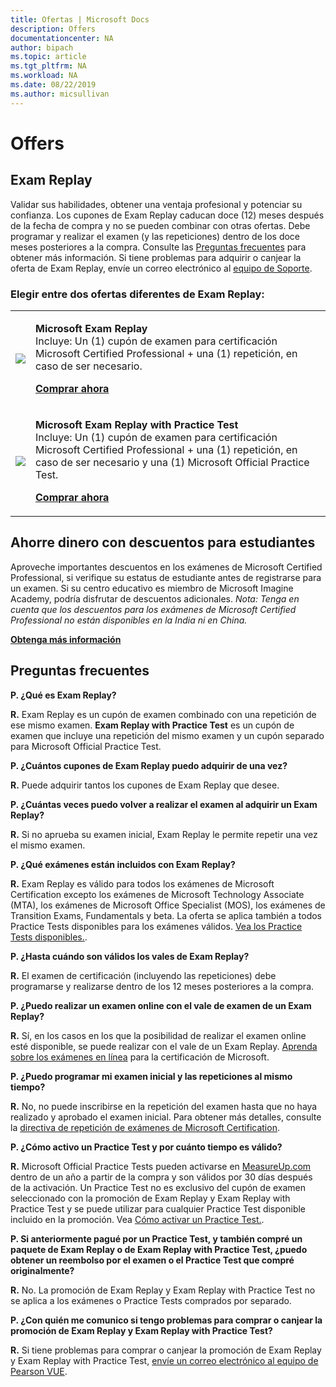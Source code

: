 ```yaml
---
title: Ofertas | Microsoft Docs
description: Offers 
documentationcenter: NA 
author: bipach
ms.topic: article
ms.tgt_pltfrm: NA
ms.workload: NA
ms.date: 08/22/2019
ms.author: micsullivan
---
```

# Offers

## Exam Replay

Validar sus habilidades, obtener una ventaja profesional y potenciar su confianza. Los cupones de Exam Replay caducan doce (12) meses después de la fecha de compra y no se pueden combinar con otras ofertas. Debe programar y realizar el examen (y las repeticiones) dentro de los doce meses posteriores a la compra. Consulte las [Preguntas frecuentes](#frequently-asked-questions) para obtener más información. Si tiene problemas para adquirir o canjear la oferta de Exam Replay, envíe un correo electrónico al [equipo de Soporte](mailto:mindhub@pearson.com).

### Elegir entre dos ofertas diferentes de Exam Replay:

<div>
    <table border="0">
        <tr>
            <td>
                <img src="images/exam-replay-thumbnail.png">
            </td>
            <td>                
                <p><strong>Microsoft Exam Replay</strong><br/>Incluye: Un (1) cupón de examen para certificación Microsoft Certified Professional + una (1) repetición, en caso de ser necesario.</p>
                <p><a href="https://us.mindhub.com/p/Microsoft-Exam-Replay?utm_source=msftmarketing&utm_medium=msft_offers&utm_campaign=ExamReplayFY20&utm_term=ERFY20&utm_content=weblink3"><strong>Comprar ahora</strong></a></p>
            </td>
        </tr>
        <tr>
            <td>
                <img src="images/exam-replay-with-practice-test-thumbnail.png">
            </td>
            <td>
               <p><strong>Microsoft Exam Replay with Practice Test</strong><br/>Incluye: Un (1) cupón de examen para certificación Microsoft Certified Professional + una (1) repetición, en caso de ser necesario y una (1) Microsoft Official Practice Test.</p>
               <p><a href="https://us.mindhub.com/p/Microsoft-Exam-Replay-PT?utm_source=msftmarketing&utm_medium=msft_offers&utm_campaign=ExamReplayFY20&utm_term=ERFY20&utm_content=weblink"><strong>Comprar ahora</strong></a></p>
            </td>
        </tr>
    </table>
</div>


## Ahorre dinero con descuentos para estudiantes
Aproveche importantes descuentos en los exámenes de Microsoft Certified Professional, si verifique su estatus de estudiante antes de registrarse para un examen. Si su centro educativo es miembro de Microsoft Imagine Academy, podría disfrutar de descuentos adicionales. *Nota: Tenga en cuenta que los descuentos para los exámenes de Microsoft Certified Professional no están disponibles en la India ni en China.*

[**Obtenga más información**](/learn/certifications/certification-exam-policies)

## Preguntas frecuentes

**P. ¿Qué es Exam Replay?**

**R.** Exam Replay es un cupón de examen combinado con una repetición de ese mismo examen. **Exam Replay with Practice Test** es un cupón de examen que incluye una repetición del mismo examen y un cupón separado para Microsoft Official Practice Test.

**P. ¿Cuántos cupones de Exam Replay puedo adquirir de una vez?**

**R.** Puede adquirir tantos los cupones de Exam Replay que desee.

**P. ¿Cuántas veces puedo volver a realizar el examen al adquirir un Exam Replay?**

**R.** Si no aprueba su examen inicial, Exam Replay le permite repetir una vez el mismo examen.

**P. ¿Qué exámenes están incluidos con Exam Replay?**

**R.** Exam Replay es válido para todos los exámenes de Microsoft Certification excepto los exámenes de Microsoft Technology Associate (MTA), los exámenes de Microsoft Office Specialist (MOS), los exámenes de Transition Exams, Fundamentals y beta. La oferta se aplica también a todos Practice Tests disponibles para los exámenes válidos. [Vea los Practice Tests disponibles.](https://us.mindhub.com/microsoft-practice-tests).

**P. ¿Hasta cuándo son válidos los vales de Exam Replay?**

**R.** El examen de certificación (incluyendo las repeticiones) debe programarse y realizarse dentro de los 12 meses posteriores a la compra.

**P. ¿Puedo realizar un examen online con el vale de examen de un Exam Replay?**

**R.** Sí, en los casos en los que la posibilidad de realizar el examen online esté disponible, se puede realizar con el vale de un Exam Replay. [Aprenda sobre los exámenes en línea](/learn/certifications/online-exams) para la certificación de Microsoft.

**P. ¿Puedo programar mi examen inicial y las repeticiones al mismo tiempo?**

**R.** No, no puede inscribirse en la repetición del examen hasta que no haya realizado y aprobado el examen inicial. Para obtener más detalles, consulte la [directiva de repetición de exámenes de Microsoft Certification](/learn/certifications/certification-exam-policies#exam-retake-policy).

**P. ¿Cómo activo un Practice Test y por cuánto tiempo es válido?**

**R.** Microsoft Official Practice Tests pueden activarse en [MeasureUp.com](https://www.measureup.com/) dentro de un año a partir de la compra y son válidos por 30 días después de la activación. Un Practice Test no es exclusivo del cupón de examen seleccionado con la promoción de Exam Replay y Exam Replay with Practice Test y se puede utilizar para cualquier Practice Test disponible incluido en la promoción. Vea [Cómo activar un Practice Test.](https://home.pearsonvue.com/microsoft/practicetests).

**P. Si anteriormente pagué por un Practice Test, y también compré un paquete de Exam Replay o de Exam Replay with Practice Test, ¿puedo obtener un reembolso por el examen o el Practice Test que compré originalmente?**

**R.** No. La promoción de Exam Replay y Exam Replay with Practice Test no se aplica a los exámenes o Practice Tests comprados por separado.

**P. ¿Con quién me comunico si tengo problemas para comprar o canjear la promoción de Exam Replay y Exam Replay with Practice Test?**

**R.** Si tiene problemas para comprar o canjear la promoción de Exam Replay y Exam Replay with Practice Test, [envíe un correo electrónico al equipo de Pearson VUE](mailto:mindhub@pearson.com).



